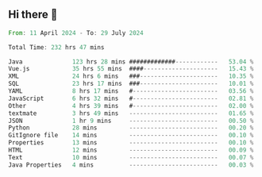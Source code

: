## Hi there 👋
<!--START_SECTION:waka-->

```rust
From: 11 April 2024 - To: 29 July 2024

Total Time: 232 hrs 47 mins

Java              123 hrs 28 mins #############------------   53.04 %
Vue.js            35 hrs 55 mins  ####---------------------   15.43 %
XML               24 hrs 6 mins   ###----------------------   10.35 %
SQL               23 hrs 17 mins  ###----------------------   10.01 %
YAML              8 hrs 17 mins   #------------------------   03.56 %
JavaScript        6 hrs 32 mins   #------------------------   02.81 %
Other             4 hrs 39 mins   #------------------------   02.00 %
textmate          3 hrs 49 mins   -------------------------   01.65 %
JSON              1 hr 9 mins     -------------------------   00.50 %
Python            28 mins         -------------------------   00.20 %
GitIgnore file    14 mins         -------------------------   00.10 %
Properties        13 mins         -------------------------   00.10 %
HTML              12 mins         -------------------------   00.09 %
Text              10 mins         -------------------------   00.07 %
Java Properties   4 mins          -------------------------   00.03 %
```

<!--END_SECTION:waka-->
<!--
**lianggeshanhetao/lianggeshanhetao** is a ✨ _special_ ✨ repository because its `README.md` (this file) appears on your GitHub profile.

Here are some ideas to get you started:

- 🔭 I’m currently working on ...
- 🌱 I’m currently learning ...
- 👯 I’m looking to collaborate on ...
- 🤔 I’m looking for help with ...
- 💬 Ask me about ...
- 📫 How to reach me: ...
- 😄 Pronouns: ...
- ⚡ Fun fact: ...
-->
